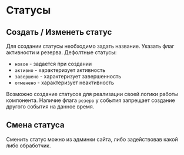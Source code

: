 # Статусы

## Создать / Изменеть статус

Для создании статусы необходимо задать название. Указать флаг активности и резерва.
Дефолтные статусы:

- `новое` - задается при создании
- `активно` - характеризует активность
- `завершено` - характеризует завершенность
- `отменено` - характеризует неактивность

Возможно создание статусов для реализации своей логики работы компонента.
Наличие флага `резерв` у события запрещает создание другого события на данное время.

## Смена статуса

Сменить статус можно из админки сайта, либо задействовав какой либо обработчик.
